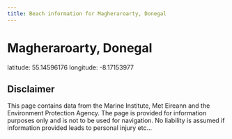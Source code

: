 ```yaml
---
title: Beach information for Magheraroarty, Donegal
---
```

# Magheraroarty, Donegal 

<div class="location-info">latitude: 55.14596176 longitude: -8.17153977</div>
<div class="met-eireann-warnings"></div>
<div></div>

## Disclaimer

This page contains data from the Marine Institute, 
Met Eireann and the Environment Protection Agency. The page is provided for
information purposes only and is not to be used for navigation. No liability 
is assumed if information provided leads to personal injury etc...